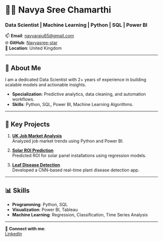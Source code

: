 # 👩‍💻 Navya Sree Chamarthi
### Data Scientist | Machine Learning | Python | SQL | Power BI  

📫 **Email**: navyaraju65@gmail.com  
🌐 **GitHub**: [Navyasree-star](https://github.com/Navyasree-star)  
📍 **Location**: United Kingdom  

---

## 🚀 About Me
I am a dedicated Data Scientist with 2+ years of experience in building scalable models and actionable insights.  
- **Specialization**: Predictive analytics, data cleaning, and automation workflows.  
- **Skills**: Python, SQL, Power BI, Machine Learning Algorithms.  

---

## 💼 Key Projects
1. **[UK Job Market Analysis](https://github.com/Navyasree-star/uk-job-market-analysis)**  
   Analyzed job market trends using Python and Power BI.

2. **[Solar ROI Prediction](https://github.com/Navyasree-star/solar-roi-prediction)**  
   Predicted ROI for solar panel installations using regression models.

3. **[Leaf Disease Detection](https://github.com/Navyasree-star/leaf-disease-detection)**  
   Developed a CNN-based real-time plant disease detection app.

---

## 📊 Skills
- **Programming**: Python, SQL  
- **Visualization**: Power BI, Tableau  
- **Machine Learning**: Regression, Classification, Time Series Analysis  

---

🌟 **Connect with me**:  
[LinkedIn](https://linkedin.com/in/navyasree)


<!--
**Navyasree-star/Navyasree-star** is a ✨ _special_ ✨ repository because its `README.md` (this file) appears on your GitHub profile.

Here are some ideas to get you started:

- 🔭 I’m currently working on ...
- 🌱 I’m currently learning ...
- 👯 I’m looking to collaborate on ...
- 🤔 I’m looking for help with ...
- 💬 Ask me about ...
- 📫 How to reach me: ...
- 😄 Pronouns: ...
- ⚡ Fun fact: ...
-->
